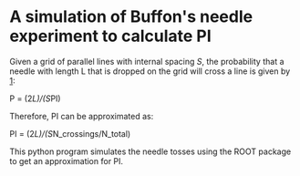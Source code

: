 # A simulation of Buffon's needle experiment to calculate PI

Given a grid of parallel lines with internal spacing $S$, the probability that a needle with length L that is dropped on the grid will cross a line is given by [1]:

P = (2*L)/(S*PI)

Therefore, PI can be approximated as:

PI = (2*L)/(S*N_crossings/N_total)

This python program simulates the needle tosses using the ROOT package to get an approximation for PI.

[1]: https://en.wikipedia.org/wiki/Buffon%27s_needle

